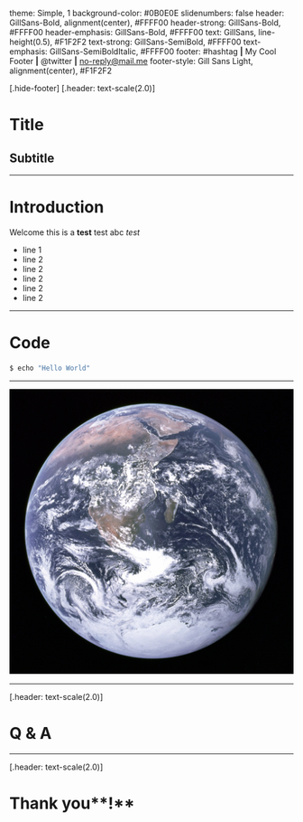 theme: Simple, 1
background-color: #0B0E0E
slidenumbers: false
header: GillSans-Bold, alignment(center), #FFFF00
header-strong: GillSans-Bold, #FFFF00
header-emphasis: GillSans-Bold, #FFFF00
text: GillSans, line-height(0.5), #F1F2F2
text-strong: GillSans-SemiBold, #FFFF00
text-emphasis: GillSans-SemiBoldItalic, #FFFF00
footer: \#hashtag **|** My Cool Footer **|** @twitter **|** no-reply@mail.me
footer-style: Gill Sans Light, alignment(center), #F1F2F2

[.hide-footer]
[.header: text-scale(2.0)]
# Title
## Subtitle

---

# Introduction

Welcome this is a **test** test abc *test*

* line 1
* line 2
* line 2
* line 2
* line 2
* line 2

---

# Code

```bash
$ echo "Hello World"
```

---

![](assets/earth.jpg)

---

[.header: text-scale(2.0)]
# Q & A

---

[.header: text-scale(2.0)]
# Thank you**!**

